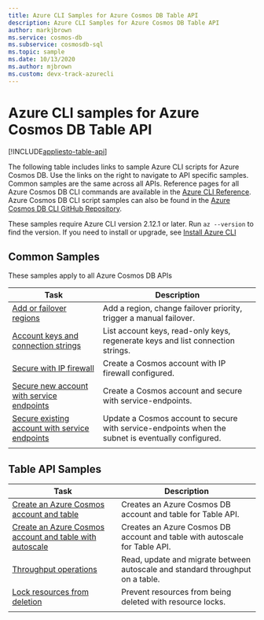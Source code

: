 ```yaml
---
title: Azure CLI Samples for Azure Cosmos DB Table API
description: Azure CLI Samples for Azure Cosmos DB Table API
author: markjbrown
ms.service: cosmos-db
ms.subservice: cosmosdb-sql
ms.topic: sample
ms.date: 10/13/2020
ms.author: mjbrown 
ms.custom: devx-track-azurecli
---
```


# Azure CLI samples for Azure Cosmos DB Table API
[!INCLUDE[appliesto-table-api](includes/appliesto-table-api.md)]

The following table includes links to sample Azure CLI scripts for Azure Cosmos DB. Use the links on the right to navigate to API specific samples. Common samples are the same across all APIs. Reference pages for all Azure Cosmos DB CLI commands are available in the [Azure CLI Reference](/cli/azure/cosmosdb). Azure Cosmos DB CLI script samples can also be found in the [Azure Cosmos DB CLI GitHub Repository](https://github.com/Azure-Samples/azure-cli-samples/tree/master/cosmosdb).

These samples require Azure CLI version 2.12.1 or later. Run `az --version` to find the version. If you need to install or upgrade, see [Install Azure CLI](/cli/azure/install-azure-cli)

## Common Samples

These samples apply to all Azure Cosmos DB APIs

|Task | Description |
|---|---|
| [Add or failover regions](scripts/cli/common/regions.md?toc=%2fcli%2fazure%2ftoc.json) | Add a region, change failover priority, trigger a manual failover.|
| [Account keys and connection strings](scripts/cli/common/keys.md?toc=%2fcli%2fazure%2ftoc.json) | List account keys, read-only keys, regenerate keys and list connection strings.|
| [Secure with IP firewall](scripts/cli/common/ipfirewall.md?toc=%2fcli%2fazure%2ftoc.json)| Create a Cosmos account with IP firewall configured.|
| [Secure new account with service endpoints](scripts/cli/common/service-endpoints.md?toc=%2fcli%2fazure%2ftoc.json)| Create a Cosmos account and secure with service-endpoints.|
| [Secure existing account with service endpoints](scripts/cli/common/service-endpoints-ignore-missing-vnet.md?toc=%2fcli%2fazure%2ftoc.json)| Update a Cosmos account to secure with service-endpoints when the subnet is eventually configured.|
|||

## Table API Samples

|Task | Description |
|---|---|
| [Create an Azure Cosmos account and table](scripts/cli/table/create.md?toc=%2fcli%2fazure%2ftoc.json)| Creates an Azure Cosmos DB account and table for Table API. |
| [Create an Azure Cosmos account and table with autoscale](scripts/cli/table/autoscale.md?toc=%2fcli%2fazure%2ftoc.json)| Creates an Azure Cosmos DB account and table with autoscale for Table API. |
| [Throughput operations](scripts/cli/table/throughput.md?toc=%2fcli%2fazure%2ftoc.json) | Read, update and migrate between autoscale and standard throughput on a table.|
| [Lock resources from deletion](scripts/cli/table/lock.md?toc=%2fcli%2fazure%2ftoc.json)| Prevent resources from being deleted with resource locks.|
|||
